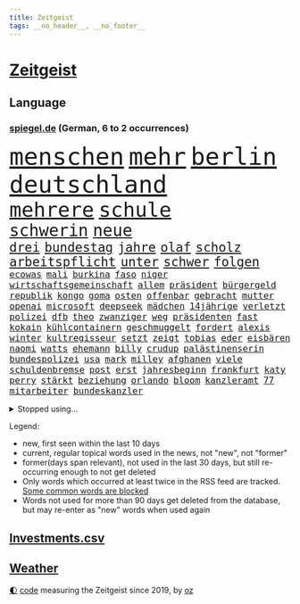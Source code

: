```yaml
---
title: Zeitgeist
tags: __no_header__, __no_footer__
---
```


# [Zeitgeist](https://oliz.io/zeitgeist/)

## Language

<h3><a href="https://www.spiegel.de" target="_blank">spiegel.de</a> (German, 6 to 2 occurrences)</h3>
<p style="font-family:monospace">
<span style="font-size:32pt"><a href="news_links.html#menschen" class="current">menschen</a></span>
<span style="font-size:32pt"><a href="news_links.html#mehr" class="current">mehr</a></span>
<span style="font-size:32pt"><a href="news_links.html#berlin" class="current">berlin</a></span>
<span style="font-size:32pt"><a href="news_links.html#deutschland" class="current">deutschland</a></span>
<br>
<span style="font-size:27pt"><a href="news_links.html#mehrere" class="current">mehrere</a></span>
<span style="font-size:27pt"><a href="news_links.html#schule" class="current">schule</a></span>
<br>
<span style="font-size:22pt"><a href="news_links.html#schwerin" class="current">schwerin</a></span>
<span style="font-size:22pt"><a href="news_links.html#neue" class="current">neue</a></span>
<br>
<span style="font-size:17pt"><a href="news_links.html#drei" class="current">drei</a></span>
<span style="font-size:17pt"><a href="news_links.html#bundestag" class="current">bundestag</a></span>
<span style="font-size:17pt"><a href="news_links.html#jahre" class="current">jahre</a></span>
<span style="font-size:17pt"><a href="news_links.html#olaf" class="current">olaf</a></span>
<span style="font-size:17pt"><a href="news_links.html#scholz" class="current">scholz</a></span>
<span style="font-size:17pt"><a href="news_links.html#arbeitspflicht" class="new">arbeitspflicht</a></span>
<span style="font-size:17pt"><a href="news_links.html#unter" class="current">unter</a></span>
<span style="font-size:17pt"><a href="news_links.html#schwer" class="current">schwer</a></span>
<span style="font-size:17pt"><a href="news_links.html#folgen" class="current">folgen</a></span>
<br>
<span style="font-size:12pt"><a href="news_links.html#ecowas" class="new">ecowas</a></span>
<span style="font-size:12pt"><a href="news_links.html#mali" class="new">mali</a></span>
<span style="font-size:12pt"><a href="news_links.html#burkina" class="new">burkina</a></span>
<span style="font-size:12pt"><a href="news_links.html#faso" class="new">faso</a></span>
<span style="font-size:12pt"><a href="news_links.html#niger" class="new">niger</a></span>
<span style="font-size:12pt"><a href="news_links.html#wirtschaftsgemeinschaft" class="current">wirtschaftsgemeinschaft</a></span>
<span style="font-size:12pt"><a href="news_links.html#allem" class="current">allem</a></span>
<span style="font-size:12pt"><a href="news_links.html#präsident" class="current">präsident</a></span>
<span style="font-size:12pt"><a href="news_links.html#bürgergeld" class="current">bürgergeld</a></span>
<span style="font-size:12pt"><a href="news_links.html#republik" class="current">republik</a></span>
<span style="font-size:12pt"><a href="news_links.html#kongo" class="current">kongo</a></span>
<span style="font-size:12pt"><a href="news_links.html#goma" class="new">goma</a></span>
<span style="font-size:12pt"><a href="news_links.html#osten" class="current">osten</a></span>
<span style="font-size:12pt"><a href="news_links.html#offenbar" class="current">offenbar</a></span>
<span style="font-size:12pt"><a href="news_links.html#gebracht" class="current">gebracht</a></span>
<span style="font-size:12pt"><a href="news_links.html#mutter" class="current">mutter</a></span>
<span style="font-size:12pt"><a href="news_links.html#openai" class="current">openai</a></span>
<span style="font-size:12pt"><a href="news_links.html#microsoft" class="current">microsoft</a></span>
<span style="font-size:12pt"><a href="news_links.html#deepseek" class="new">deepseek</a></span>
<span style="font-size:12pt"><a href="news_links.html#mädchen" class="current">mädchen</a></span>
<span style="font-size:12pt"><a href="news_links.html#14jährige" class="current">14jährige</a></span>
<span style="font-size:12pt"><a href="news_links.html#verletzt" class="current">verletzt</a></span>
<span style="font-size:12pt"><a href="news_links.html#polizei" class="current">polizei</a></span>
<span style="font-size:12pt"><a href="news_links.html#dfb" class="current">dfb</a></span>
<span style="font-size:12pt"><a href="news_links.html#theo" class="new">theo</a></span>
<span style="font-size:12pt"><a href="news_links.html#zwanziger" class="new">zwanziger</a></span>
<span style="font-size:12pt"><a href="news_links.html#weg" class="current">weg</a></span>
<span style="font-size:12pt"><a href="news_links.html#präsidenten" class="current">präsidenten</a></span>
<span style="font-size:12pt"><a href="news_links.html#fast" class="current">fast</a></span>
<span style="font-size:12pt"><a href="news_links.html#kokain" class="current">kokain</a></span>
<span style="font-size:12pt"><a href="news_links.html#kühlcontainern" class="new">kühlcontainern</a></span>
<span style="font-size:12pt"><a href="news_links.html#geschmuggelt" class="current">geschmuggelt</a></span>
<span style="font-size:12pt"><a href="news_links.html#fordert" class="current">fordert</a></span>
<span style="font-size:12pt"><a href="news_links.html#alexis" class="new">alexis</a></span>
<span style="font-size:12pt"><a href="news_links.html#winter" class="current">winter</a></span>
<span style="font-size:12pt"><a href="news_links.html#kultregisseur" class="new">kultregisseur</a></span>
<span style="font-size:12pt"><a href="news_links.html#setzt" class="current">setzt</a></span>
<span style="font-size:12pt"><a href="news_links.html#zeigt" class="current">zeigt</a></span>
<span style="font-size:12pt"><a href="news_links.html#tobias" class="current">tobias</a></span>
<span style="font-size:12pt"><a href="news_links.html#eder" class="new">eder</a></span>
<span style="font-size:12pt"><a href="news_links.html#eisbären" class="current">eisbären</a></span>
<span style="font-size:12pt"><a href="news_links.html#naomi" class="current">naomi</a></span>
<span style="font-size:12pt"><a href="news_links.html#watts" class="new">watts</a></span>
<span style="font-size:12pt"><a href="news_links.html#ehemann" class="current">ehemann</a></span>
<span style="font-size:12pt"><a href="news_links.html#billy" class="new">billy</a></span>
<span style="font-size:12pt"><a href="news_links.html#crudup" class="new">crudup</a></span>
<span style="font-size:12pt"><a href="news_links.html#palästinenserin" class="new">palästinenserin</a></span>
<span style="font-size:12pt"><a href="news_links.html#bundespolizei" class="current">bundespolizei</a></span>
<span style="font-size:12pt"><a href="news_links.html#usa" class="current">usa</a></span>
<span style="font-size:12pt"><a href="news_links.html#mark" class="current">mark</a></span>
<span style="font-size:12pt"><a href="news_links.html#milley" class="new">milley</a></span>
<span style="font-size:12pt"><a href="news_links.html#afghanen" class="new">afghanen</a></span>
<span style="font-size:12pt"><a href="news_links.html#viele" class="current">viele</a></span>
<span style="font-size:12pt"><a href="news_links.html#schuldenbremse" class="current">schuldenbremse</a></span>
<span style="font-size:12pt"><a href="news_links.html#post" class="current">post</a></span>
<span style="font-size:12pt"><a href="news_links.html#erst" class="current">erst</a></span>
<span style="font-size:12pt"><a href="news_links.html#jahresbeginn" class="current">jahresbeginn</a></span>
<span style="font-size:12pt"><a href="news_links.html#frankfurt" class="current">frankfurt</a></span>
<span style="font-size:12pt"><a href="news_links.html#katy" class="current">katy</a></span>
<span style="font-size:12pt"><a href="news_links.html#perry" class="current">perry</a></span>
<span style="font-size:12pt"><a href="news_links.html#stärkt" class="current">stärkt</a></span>
<span style="font-size:12pt"><a href="news_links.html#beziehung" class="current">beziehung</a></span>
<span style="font-size:12pt"><a href="news_links.html#orlando" class="current">orlando</a></span>
<span style="font-size:12pt"><a href="news_links.html#bloom" class="new">bloom</a></span>
<span style="font-size:12pt"><a href="news_links.html#kanzleramt" class="current">kanzleramt</a></span>
<span style="font-size:12pt"><a href="news_links.html#77" class="current">77</a></span>
<span style="font-size:12pt"><a href="news_links.html#mitarbeiter" class="current">mitarbeiter</a></span>
<span style="font-size:12pt"><a href="news_links.html#bundeskanzler" class="current">bundeskanzler</a></span>
</p>
<details>
<summary>Stopped using...</summary>
<p class="former" style="font-size:12pt">
mittelmeer(1561) bittet(1560) ausgezeichnet(1559) entschuldigt(1559) fühlt(1559) führende(1559) liverpool(1559) alltag(1558) plan(1558) überzeugt(1558) eingereicht(1557) präsidentschaftswahl(1557) schlag(1557) 2000(1556) kohle(1556) stimme(1556) zustand(1556) angela(1555) landgericht(1555) merkel(1555) vereinigten(1555) absturz(1554) befinden(1554) favoriten(1554) infektion(1554) münchner(1554) nationalmannschaft(1554) sachsen(1554) technik(1554) verkehrsminister(1554) also(1553) amsterdam(1553) beobachten(1553) hsv(1553) hört(1553) brüssel(1552) lieben(1552) märz(1552) termin(1552) unabhängige(1552) wechseln(1552) arbeitnehmer(1551) erklärung(1551) geldstrafe(1551) geschäfte(1551) jedem(1551) schaltet(1551) zuständige(1551) debakel(1550) gewaltig(1550) angeklagte(1549) appell(1549) daher(1549) fliehen(1549) passt(1549) wirken(1549) optimistisch(1548) versprochen(1548) beinahe(1547) besitzer(1547) gastgeber(1547) hund(1547) türkische(1547) befreien(1546) bestellt(1546) litauen(1546) spekuliert(1546) stadion(1546) texas(1545) fußballprofi(1544) 31(1543) berater(1543) bundesstaat(1543) netzwerk(1543) sports(1543) stelle(1543) töten(1543) tötung(1543) berühmte(1542) verbindet(1542) beziehungen(1541) 3(1540) erneuten(1540) distanz(1539) schaffte(1538) kontakte(1537) jüngere(1536) spannungen(1536) trug(1536) aufhalten(1535) richard(1535) orten(1533) vieles(1533) belegen(1532) katholischen(1532) mission(1531) züge(1531) münster(1530) ältere(1529) rang(1528) bestmarke(1527) whatsapp(1526) zeigten(1524) smartphones(1516) maschinen(1484) festgesetzt(1470) berichtete(1458) abgestürzt(1383) charles(1361) gestanden(1330) 38(1328) stundenlang(1305) truppe(1292) verbunden(1273) verurteilung(1269) kollision(1259) entlastung(1248) 700(1246) kameras(1244) erkrankte(1240) gewohnt(1230) angestellten(1220) entlasten(1215) halbes(1183) elke(1176) heidenreich(1176) schülerin(1166) tödlichem(1162) roth(1158) einziger(1131) ukrainer(1117) hochzeit(1113) bat(1109) gefechte(1101) genehmigt(1101) spektakel(1099) afrikanischen(1075) herausgefunden(1072) spiegeltitelstory(1052) 34(1033) baustelle(1027) künstlerin(1027) dilemma(1022) wall(1006) aufeinander(980) isoliert(978) viral(969) grünenpolitikerin(960) stärksten(950) kaffee(944) angehörigen(940) misshandelt(938) profi(936) verzeichnet(918) drohnenangriff(894) island(888) peru(876) 63(872) eingriff(841) aviv(834) einsamkeit(833) aktivist(824) pakete(822) schmeckt(820) pjöngjang(819) forschung(811) fängt(799) ausgemacht(787) abwehr(776) mächtige(762) tauchte(750) legendäre(749) fahnder(738) erleidet(726) flaschen(720) verdächtigt(720) freiwillige(705) jäger(704) 2007(693) außergewöhnlich(687) uhren(685) aufträge(682) begangen(672) angenommen(667) kreuz(665) dringen(661) diplomatische(648) heimlich(648) gewalttaten(641) horror(626) arbeiter(625) vergeltung(619) jagen(618) spaniens(617) küche(613) kretschmer(610) lied(607) zürich(606) iphones(605) rechter(604) absurd(599) blamiert(599) bundeshaushalt(589) fürth(580) greta(568) zwischenfall(568) selben(565) auflösung(563) lebend(562) milliardenschweren(560) allgäu(556) antwortet(541) bewaffnete(536) geflohen(533) schönste(531) netanyahus(530) cannabislegalisierung(520) prägen(513) betrogen(512) militärhilfe(511) sperre(509) amerikanischen(502) nordkoreas(501) 03(497) umgehend(494) fußballfans(484) verspottet(484) weitet(484) moritz(477) verliebt(475) lebende(472) verheiratet(467) bist(461) medizinische(457) tabellenführung(455) taugen(453) emotionaler(444) erfindung(444) lustig(436) klingen(434) club(432) luftangriff(431) kilo(430) unterschätzt(424) influencerin(413) produzent(408) dfl(407) gespalten(407) oscarpreisträgerin(403) dfbteam(402) figur(402) beklagen(399) großstädten(399) notlage(399) leise(398) unruhen(398) zuversichtlich(394) notfall(393) schulz(393) befand(392) wahre(392) südosten(390) unwahrscheinlich(390) buchempfehlungen(385) aufgebaut(382) zeitalter(381) oma(380) astronauten(378) iss(378) athen(377) hektar(375) sonde(372) linien(369) schumacher(367) rutscht(366) pazifik(364) australischer(362) ausgang(354) route(354) ehren(351) substanz(346) allgegenwärtig(343) matteo(343) 160(338) gymnasium(338) wald(335) harvey(334) meisterschaft(331) auslösen(330) trick(330) minderjährigen(328) olivia(328) verbotene(328) schwein(327) marathon(325) realistische(324) begeistern(323) ranking(322) freut(320) handlungen(320) uswahlkampf(320) ausmacht(319) apples(318) gerieten(318) dein(317) maximilian(317) reklamiert(316) garweg(315) potter(314) übertrieben(312) blutbad(311) fair(311) rihanna(308) 35000(306) fremden(304) heilbronn(303) ehen(302) erfüllung(301) jacht(301) autoindustrie(299) angeschlagene(298) haiti(297) lizenz(296) pogačar(296) tadej(296) andrang(295) blamage(295) kümmerte(294) schöne(293) überfahrt(291) beeindruckende(290) boss(290) diana(290) dominierte(289) wade(289) royals(288) noah(287) porträt(287) einbruch(286) parlaments(286) integration(285) rekonstruieren(283) unseres(278) fahrrad(277) vehement(277) se(275) promis(272) vorfahren(272) bereut(270) fußballers(269) einflussreichsten(265) bräuchte(264) beleidigung(260) schlägen(260) vergisst(254) entgeht(253) geheiratet(251) usgericht(251) bmw(250) kriselnden(248) beliebtesten(247) ego(245) premiers(243) kadyrow(242) landsleute(242) ramsan(242) raumschiff(241) begeisterung(238) gene(238) mercedesbenz(238) flop(236) entzündet(235) verletzen(234) cartoonisten(231) heidenreichs(231) m(231) beschließen(230) wahlergebnis(230) absagen(229) einzig(228) nachrichtenagentur(226) salome(225) surabischwili(225) tinder(225) geschehnissen(224) regierungspartei(224) vergleichen(224) veronika(224) tourist(223) griechische(222) staatsbesuch(220) bekundet(219) googles(218) shitstorm(218) ausgebrannt(217) neuestes(217) traurige(217) kigenerierten(216) ermordeten(215) trümmern(215) sorgten(214) fluch(213) kopfhörer(213) durchschnittlich(211) funk(211) verarbeiten(211) gabe(210) rohr(210) gesteuert(209) exfreundin(208) existieren(207) lebewesen(207) zuerst(207) berührt(206) einrichtungen(206) indische(205) ursprünglich(205) seltenen(204) umsatz(204) zeitplan(204) zwischenzeitlich(202) spuckt(201) grünenabgeordnete(200) grüner(200) fußballspiel(199) nachtzug(199) bundeskriminalamt(198) kräftige(198) flops(195) strebt(195) bootsunglück(193) un(193) besseren(192) hogan(192) königliche(192) mick(192) ausländischen(191) meiner(190) wildnis(190) financial(189) gündoğan(189) i̇lkay(189) kuriosen(189) ertrunken(188) passende(188) gazastadt(187) medikament(187) erschüttern(183) überzeugte(183) erwischt(182) neudelhi(182) spürt(182) atlantik(181) strenge(181) selbstzweifel(179) afdwähler(178) existiert(177) bundestags(175) gewürgt(175) heimwm(175) zwölfjährige(175) zuspruch(173) clips(172) führungswechsel(171) erpressung(170) routinen(170) überfiel(168) 83(167) verzweifelt(167) age(166) baywa(166) brauchte(166) schwimmt(166) kinderbetreuung(165) mafia(165) martina(165) sekte(165) 25000(164) bordell(164) gewehr(164) sparprogramm(164) knüpfen(163) potenzielle(163) werken(162) behauptete(161) lehrt(161) dir(160) hüten(160) lächerlich(159) anstrengend(158) britin(158) spdmitglieder(158) fels(157) eigenschaften(156) sechsten(156) obdachlose(155) feiertagen(154) olympiasiegerin(154) 29jährige(152) 69(151) raubte(151) renate(150) hinrichtung(149) rennfahrer(149) entschuldigte(148) gründlich(148) äußere(148) fischen(147) obdachlosigkeit(147) tagesordnung(147) umweltkatastrophe(147) 1993(146) gemeinsamkeiten(146) standard(146) sohnes(144) zurückschlagen(144) weltrekorde(143) riskant(142) hergestellt(139) mutig(138) australische(137) neumann(137) würzburg(137) autofahrten(136) filialen(136) gebiets(135) gelangt(135) landstraßen(135) römisches(135) stritt(135) enthoben(134) kabul(134) sofa(134) verbannt(134) verweis(134) hassan(133) frauenrechte(132) lava(131) tabellenführer(131) ajax(130) ikea(130) polnischer(130) abgefangen(129) celle(129) überrumpelt(129) bauarbeiten(128) chefarzt(128) verkörperte(127) betäubt(126) burkhard(126) pakistanischen(126) prorussische(126) zuständig(126) 007(124) intensiviert(123) podcasts(123) segelt(123) trost(123) videospiele(123) rechtswidrig(122) alarmierten(121) angeschossen(121) h(121) mahnung(121) 98(120) sekunde(119) sobald(119) alex(118) erreger(118) kloeppel(118) unverzichtbar(118) verbänden(118) festgenommene(117) emiraten(116) ten(116) befugnisse(115) gestiegenen(115) gewehrt(115) teilzeit(115) aufhört(114) bundesrichter(114) restauriert(114) essenziell(113) fassen(113) geklaute(113) zwang(113) abgeschnitten(112) alleine(112) besatzungsmitglieder(112) apprentice(111) vwchef(111) geliebten(110) dfbkapitän(109) hoppenstedt(109) notwendig(109) udo(109) beschossen(108) betrag(108) prominenz(108) horrenden(107) inland(106) lebensmittelpreise(105) beach(104) haustiere(104) brooklyn(103) frisur(103) vermittelt(103) wiedereröffnung(103) achillessehne(102) aston(102) dreier(101) einrichten(101) verwundet(101) 110(100) exrafterrorist(100) fridays(99) future(99) landespolitiker(99) schwergewicht(99) amber(98) indigene(98) marketing(98) rtl+(98) tiktokstar(98) tvmoderator(98) flutopfer(97) negativen(97) bescheid(96) fabriken(96) techno(96) usedom(96) autofahrern(95) bösen(94) hacker(94) einstellungen(93) günstigere(93) ignorierte(93) pizza(93) raketenbeschuss(93) volkswagens(93) dallas(92) ewige(92) gründete(92) hrádecký(92) kriegsschiff(92) lukáš(92) oppositionsführer(91) verbotenen(91) afc(90) schlüsse(90) todesurteil(90) 17jährigen(89) a6(89) agrarhändler(89) augenarzt(89) kanadische(89) unpassend(89) made(88) verstorbenem(88) botschafterin(87) führungspersonal(87) klaut(87) lehmann(87) täuschte(87) volkswagenkonzern(87) billiger(86) holocaustüberlebenden(86) prozessbeginn(86) filmförderung(85) gestützt(85) giro(85) seebrücke(85) segeberg(85) techniker(85) ukrainepolitik(85) wirke(85) downsyndrom(84) fahrradaktivist(84) graben(84) kapitäns(84) machtoption(84) massenmörder(84) nachgefragt(84) überwältigt(84) cyberattacke(83) ergeht(83) manipulieren(83) wohnhäuser(83) aktueller(82) esse(82) natenom(82) semester(82) thunberg(82) transsexuelle(82) autorinnen(81) erkenntnissen(81) lev(81) schriftstellerinnen(81) seltsames(81) vorhersage(81) adnoc(80) covestro(80) elektrogeräte(80) erik(80) führungskräfte(80) holocaustüberlebende(80) telefonnummer(80) wilson(80) ölkonzern(80) arafat(79) ausfällig(79) eintrag(79) elfjähriges(79) energiesektor(79) hollywoodschauspieler(79) schweigeminute(79) transfermarkt(79) wovon(79) abschrecken(78) anschein(78) han(78) kabine(78) landesinneren(78) sprit(78) tageszeit(78) unvorhergesehenen(78) 40jährigen(77) emotionales(77) gemeinsamer(77) ingenieure(77) kristina(77) menü(77) reizgas(77) beispielloser(76) geoffrey(76) kürzel(76) autokennzeichen(75) brettspiele(75) kategorie(75) porträts(75) erntezeit(74) fatal(74) grab(74) hochküche(74) nasamission(74) bierflasche(73) jake(73) laufe(73) reaktiviert(73) unerreichbar(73) beharrlich(72) exklusiv(72) gibt's(72) leicester(72) bibel(71) epos(71) fremdes(71) freundlicher(71) misstrauisch(71) bundesrat(70) deckte(70) dunkelheit(70) heftigem(70) knapper(70) komplimente(70) mittagessen(70) moldaus(70) radaktivisten(70) solar(70) verlost(70) yellen(70) kap(69) neuerdings(69) wahnsinnig(69) wohnungssuche(69) ally(68) herrschte(68) kantersieg(68) pally(68) passe(68) psychoanalytiker(68) strukturellen(68) unterziehen(68) wiedersehen(68) adventskalender(67) ernüchternd(67) familienpolitik(67) finn(67) ginge(67) hefter(67) hussey(67) nacktszene(67) produktionsfirma(67) studios(67) unternehmensberater(67) verdienenden(67) bröckeln(66) exchef(66) nebenwirkungen(66) usfinanzministerin(66) anfliegende(65) bundesbank(65) effiziente(65) entlastungen(65) großzügige(65) talfahrt(65) verstorbener(65) antike(64) delfine(64) erkältung(64) kurden(64) schädlich(64) spalten(64) spezialisten(64) systematischen(64) celsius(63) regierungsangaben(63) schlappe(63) aufenthaltsort(62) door(62) kasan(62) tarifstreit(62) wehrdienst(62) andrij(61) meeresboden(61) ramin(61) fahre(60) greuther(60) pose(60) spiegelde(60) vatikan(60) bumble(59) datingapps(59) entdecker(59) hartmann(59) journal(59) musikproduzent(59) synthetische(59) vertretungen(59) wovor(59) göttlich(58) kraftvolle(58) traditionell(58) webseiten(58) überführt(58) arbeitern(57) heinrich(57) kurdinnen(57) kurdischen(57) that(57) bestehe(56) gezählt(56) waggons(56) 13jährigen(55) blatt(55) deutschkolumne(55) hag(55) heiliges(55) hinterließ(55) kopfschuss(55) kostümiert(55) megaprojekt(55) ausbilden(54) auswählt(54) fantasiert(54) geldautomatensprenger(54) grimes(54) krankgeschrieben(54) postet(54) ranghohen(54) rúben(54) sicherheitslücken(54) verfilmt(54) gazprom(53) helena(53) mahnte(53) sound(53) zurückgeholt(53) ökonomische(53) bosnien(52) gesetzlich(52) indonesische(52) kleinsten(52) usbotschafter(52) albern(51) angebliches(51) argwohn(51) gesundheitsrisiken(51) glocken(51) jahrzehntelang(51) sexy(51) süßes(51) wiedereröffnet(51) anonyme(50) bewältigt(50) bournemouth(50) glänzen(50) kommissarin(50) mobile(50) rächen(50) university(50) bangt(49) kartons(49) kaspischen(49) neuwahl(49) polizeifahrzeug(49) sparplan(49) village(49) abouchaker(48) ansprache(48) anweisung(48) beliebte(48) bemühte(48) beten(48) lieferstopp(48) nacktbilder(48) segler(48) versicherte(48) wirtschaftsweise(48) augenblick(47) geplündert(47) koalitionsstreit(47) mitfavorit(47) rechtsaußenpartei(47) reue(47) smog(47) strafverfahren(47) vorgezogene(47) energiekrise(46) homosexuelle(46) jesus(46) maccabi(46) rechnete(46) tyler(46) gröner(45) kathedrale(45) transparent(45) 2024/2025(44) gazpromkonzern(44) kinderkrankenhaus(44) künast(44) akten(43) feuerwerkskörpern(43) portauprince(43) redakteure(43) redakteurinnen(43) schwäbischen(43) turbulenten(43) unglücks(43) wirtschaftsweisen(43) 40jähriger(42) durchsuchungsbeschluss(42) verhöhnt(42) verse(42) wembanyama(42) impfquoten(41) nader(41) prügeln(41) säuglinge(41) unterstellte(41) barrier(40) beschlüsse(40) feiertage(40) ozean(40) rituale(40) schmerzhaft(40) seniorenheim(40) sozialdemokratin(40) streaming(40) erinnerte(39) kalkuliert(39) kapitalismus(39) kennzeichen(39) personalentscheidungen(39) purzeln(39) verordnet(39) gekündigte(38) mittelgebirgen(38) ostseekabel(38) schrieben(38) ausgebildete(37) entschädigungen(37) etablierte(37) haldenwang(37) kay(37) lästige(37) löwe(37) scholz'(37) unerfahrenen(37) versicherten(37) columbus(36) familienfeier(36) heizung(36) jeans(36) levi(36) mittelstreckenrakete(36) sexarbeiterinnen(36) skigebiet(36) autoreifen(35) barbra(35) block(35) christdemokrat(35) christmas(35) fidelius(35) keineswegs(35) schmid(35) streisand(35) undercover(35) weihnachtsshow(35) bisheriger(34) kardinal(34) konflikten(34) männlichkeit(34) resilienz(34) verkündung(34) erpressen(33) kaufmann(33) prostituierten(33) rentensystem(33) schuldgefühle(33) cadillac(32) dringender(32) gadgets(32) gans(32) gebaute(32) gelagert(32) grundsteuer(32) kempten(32) stadtbild(32) weihnachtsmann(32) 400000(31) dauerherrscher(31) fluchen(31) grauens(31) hackergruppe(31) kalte(31) passierte(31) uswirtschaft(31) angekündigten(30) angesehen(30) hunderttausend(30) interpretieren(30) kulturstaatsministerin(30) nachdenken(30) religion(30) botswana(29) hsvtrainer(29) lüneburg(29) sido(29) tabus(29) tonne(29) ältestes(29) gegenmaßnahmen(28) zulieferern(28) dealern(27) dichter(27) fabrik(27) jugendschutz(27) notbremse(27) r(27) raubkatze(27) sbahn(27) spießig(27) 2004(26) afrikas(26) augenblicke(26) museums(26) ortschaften(26) schachs(26) skifahrer(26) speisen(26) timo(26) bezieht(25) hagen(25) innenpolitik(25) rumäniens(25) sehnsuchtsort(25) vanessa(25) verlauf(25) ach(24) bußgelder(24) feuerte(24) gnirke(24) landeskriminalamt(24) moskauer(24) sag(24) verharren(24) wärmeversorgung(24) abwasser(23) autobauers(23) estland(23) kinderlähmung(23) krebsleiden(23) polioviren(23) territoriale(23) tränengas(23) aufklärt(22) christkind(22) herrn(22) komödien(22) nahrung(22) traditionen(22) beatle(21) erledigen(21) fluggesellschaft(21) heard(21) jacke(21) lichterglanz(21) nasa(21) venezolanische(21) weihnachtsgottesdienst(21) absetzung(20) amtsenthebung(20) brutaler(20) einziges(20) fehlten(20) großstadt(20) pfälzerwald(20) strategiepapier(20) games(19) grimm(19) malaria(19) stille(19) südamerikanischen(19) thompson(19) abhängen(18) gerutscht(18) großeltern(18) kuchen(18) mädchens(18) segen(18) steigert(18) tötungsdelikt(18) weihnachtskuchen(18) einheimischen(17) ezb(17) feministischen(17) versetzten(17) zuließ(17) assads(16) feigenbaums(16) kürzesten(16) mache(16) rasoulof(16) saat(16) weihnachtlichen(16) ausdrücklich(15) faktoren(15) festlichen(15) iphone(15) verona(15) htsanführer(14) mammut(14) romantisch(14) weihnachtsfeier(14) bescheidenheit(13) blockade(13) eusanktionen(13) führender(13) luigi(13) minijobber(13) monika(13) amateurvideos(12) assadfamilie(12) blind(12) boni(12) freigegeben(12) lernte(12) tänzerinnen(12) drucks(11) sportliche(11) summen(11)
</p>
</details>
<p>Legend:
<ul>
<li><span class="new">new</span>, first seen within the last 10 days</li>
<li><span class="current">current</span>, regular topical words used in the news, not "new", not "former"</li>
<li><span class="former">former(days span relevant)</span>, not used in the last 30 days, but still re-occurring enough to not get deleted</li>
<li>Only words which occurred at least twice in the RSS feed are tracked. <a href="language/filters.py">Some common words are blocked</a></li>
<li>Words not used for more than 90 days get deleted from the database, but may re-enter as "new" words when used again</li>
</ul>
</p>

## [Investments](investments.html)[.csv](investments.csv)

## [Weather](weather.html)

<footer>
<a href="javascript:toggleTheme()" class="nav">🌓</a>
<a href="https://github.com/ooz/zeitgeist">code</a> measuring the Zeitgeist since 2019, by <a href="https://oliz.io">oz</a>
</footer>
